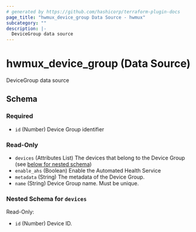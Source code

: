 ```yaml
---
# generated by https://github.com/hashicorp/terraform-plugin-docs
page_title: "hwmux_device_group Data Source - hwmux"
subcategory: ""
description: |-
  DeviceGroup data source
---
```


# hwmux_device_group (Data Source)

DeviceGroup data source



<!-- schema generated by tfplugindocs -->
## Schema

### Required

- `id` (Number) Device Group identifier

### Read-Only

- `devices` (Attributes List) The devices that belong to the Device Group (see [below for nested schema](#nestedatt--devices))
- `enable_ahs` (Boolean) Enable the Automated Health Service
- `metadata` (String) The metadata of the Device Group.
- `name` (String) Device Group name. Must be unique.

<a id="nestedatt--devices"></a>
### Nested Schema for `devices`

Read-Only:

- `id` (Number) Device ID.



